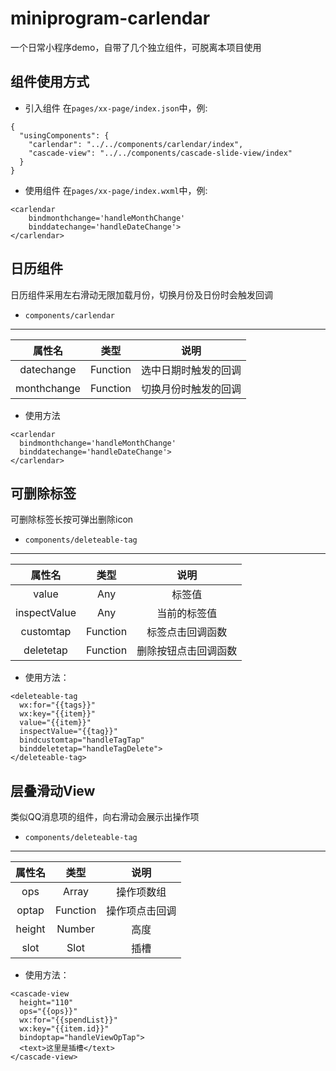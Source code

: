 # miniprogram-carlendar
一个日常小程序demo，自带了几个独立组件，可脱离本项目使用

## 组件使用方式
- 引入组件
在`pages/xx-page/index.json`中，例:
```
{
  "usingComponents": {
    "carlendar": "../../components/carlendar/index",
    "cascade-view": "../../components/cascade-slide-view/index"
  }
}
```
- 使用组件
在`pages/xx-page/index.wxml`中，例:
```
<carlendar 
    bindmonthchange='handleMonthChange'
    binddatechange='handleDateChange'>
</carlendar>
```

## 日历组件
日历组件采用左右滑动无限加载月份，切换月份及日份时会触发回调
- `components/carlendar`
---
| 属性名 | 类型 | 说明 |
|:------:|:------:|:-------:|
| datechange | Function | 选中日期时触发的回调 |
| monthchange | Function | 切换月份时触发的回调 |

- 使用方法
```
<carlendar 
  bindmonthchange='handleMonthChange'
  binddatechange='handleDateChange'>
</carlendar>
```

## 可删除标签
可删除标签长按可弹出删除icon
- `components/deleteable-tag`
---
| 属性名 | 类型 | 说明 |
|:------:|:------:|:-------:|
| value | Any | 标签值 |
| inspectValue | Any | 当前的标签值 |
| customtap | Function | 标签点击回调函数 |
| deletetap | Function | 删除按钮点击回调函数 |

- 使用方法：
```
<deleteable-tag 
  wx:for="{{tags}}" 
  wx:key="{{item}}" 
  value="{{item}}"
  inspectValue="{{tag}}"
  bindcustomtap="handleTagTap"
  binddeletetap="handleTagDelete">
</deleteable-tag>
```

## 层叠滑动View
类似QQ消息项的组件，向右滑动会展示出操作项
- `components/deleteable-tag`
---
| 属性名 | 类型 | 说明 |
|:------:|:------:|:-------:|
| ops | Array | 操作项数组 |
| optap | Function | 操作项点击回调 |
| height | Number | 高度 |
| slot | Slot | 插槽 |

- 使用方法：
```
<cascade-view 
  height="110"
  ops="{{ops}}"
  wx:for="{{spendList}}" 
  wx:key="{{item.id}}"
  bindoptap="handleViewOpTap">
  <text>这里是插槽</text>
</cascade-view>
```



